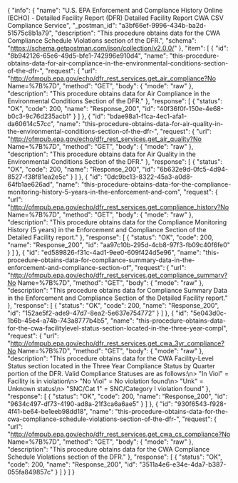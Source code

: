 {
  "info": {
    "name": "U.S. EPA Enforcement and Compliance History Online (ECHO) - Detailed Facility Report (DFR) Detailed Facility Report CWA CSV Compliance Service",
    "_postman_id": "a3bf66ef-9996-434b-ba2d-51575c8b1a79",
    "description": "This procedure obtains data for the CWA Compliance Schedule Violations section of the DFR.",
    "schema": "https://schema.getpostman.com/json/collection/v2.0.0/"
  },
  "item": [
    {
      "id": "8b942126-65e6-49d5-bfe1-742996e910d4",
      "name": "this-procedure-obtains-data-for-air-compliance-in-the-environmental-conditions-section-of-the-dfr-",
      "request": {
        "url": "http://ofmpub.epa.gov/echo/dfr_rest_services.get_air_compliance?No Name=%7B%7D",
        "method": "GET",
        "body": {
          "mode": "raw"
        },
        "description": "This procedure obtains data for Air Compliance in the Environmental Conditions Section of the DFR."
      },
      "response": [
        {
          "status": "OK",
          "code": 200,
          "name": "Response_200",
          "id": "40f36f0f-150e-4e68-b0c3-9c76d235acb1"
        }
      ]
    },
    {
      "id": "bdae98a1-f1ca-4ec1-afa1-da60614c57cc",
      "name": "this-procedure-obtains-data-for-air-quality-in-the-environmental-conditions-section-of-the-dfr-",
      "request": {
        "url": "http://ofmpub.epa.gov/echo/dfr_rest_services.get_air_quality?No Name=%7B%7D",
        "method": "GET",
        "body": {
          "mode": "raw"
        },
        "description": "This procedure obtains data for Air Quality in the Environmental Conditions Section of the DFR."
      },
      "response": [
        {
          "status": "OK",
          "code": 200,
          "name": "Response_200",
          "id": "6b632e9d-0fc5-4d94-8527-f38f81ea2e5c"
        }
      ]
    },
    {
      "id": "0dc9bc13-8322-45a3-a0d8-64fb1ae626ad",
      "name": "this-procedure-obtains-data-for-the-compliance-monitoring-history-5-years-in-the-enforcement-and-com",
      "request": {
        "url": "http://ofmpub.epa.gov/echo/dfr_rest_services.get_compliance_history?No Name=%7B%7D",
        "method": "GET",
        "body": {
          "mode": "raw"
        },
        "description": "This procedure obtains data for the Compliance Monitoring History (5 years) in the Enforcement and Compliance Section of the Detailed Facility report."
      },
      "response": [
        {
          "status": "OK",
          "code": 200,
          "name": "Response_200",
          "id": "aa97c10b-295d-4cb8-97f3-fb09c40f6fe0"
        }
      ]
    },
    {
      "id": "ed589826-f31c-4ad1-9ee0-609f424d5e96",
      "name": "this-procedure-obtains-data-for-compliance-summary-data-in-the-enforcement-and-compliance-section-of",
      "request": {
        "url": "http://ofmpub.epa.gov/echo/dfr_rest_services.get_compliance_summary?No Name=%7B%7D",
        "method": "GET",
        "body": {
          "mode": "raw"
        },
        "description": "This procedure obtains data for Compliance Summary Data in the Enforcement and Compliance Section of the Detailed Facility report."
      },
      "response": [
        {
          "status": "OK",
          "code": 200,
          "name": "Response_200",
          "id": "152ae5f2-ade9-47d7-8ea2-5e637e754772"
        }
      ]
    },
    {
      "id": "5e043d0c-1b6b-45e4-a74b-743a8777b4b5",
      "name": "this-procedure-obtains-data-for-the-cwa-facilitylevel-status-section-located-in-the-three-year-compl",
      "request": {
        "url": "http://ofmpub.epa.gov/echo/dfr_rest_services.get_cwa_3yr_compliance?No Name=%7B%7D",
        "method": "GET",
        "body": {
          "mode": "raw"
        },
        "description": "This procedure obtains data for the CWA Facility-Level Status section located in the Three Year Compliance Status by Quarter portion of the DFR. Valid Compliance Statuses are as follows:\n> \"In Viol\" = Facility is in violation\n> \"No Viol\" = No violation found\n> \"Unk\" = Unknown status\n> \"SNC/Cat 1\" = SNC/Category I violation found"
      },
      "response": [
        {
          "status": "OK",
          "code": 200,
          "name": "Response_200",
          "id": "9634c497-df73-4190-ad8a-21f3ca6a6ae5"
        }
      ]
    },
    {
      "id": "930f6543-f928-4f41-be64-be1eeb98dd18",
      "name": "this-procedure-obtains-data-for-the-cwa-compliance-schedule-violations-section-of-the-dfr-",
      "request": {
        "url": "http://ofmpub.epa.gov/echo/dfr_rest_services.get_cwa_cs_compliance?No Name=%7B%7D",
        "method": "GET",
        "body": {
          "mode": "raw"
        },
        "description": "This procedure obtains data for the CWA Compliance Schedule Violations section of the DFR."
      },
      "response": [
        {
          "status": "OK",
          "code": 200,
          "name": "Response_200",
          "id": "3511a4e6-e34e-4da7-b387-055fa849857c"
        }
      ]
    }
  ]
}